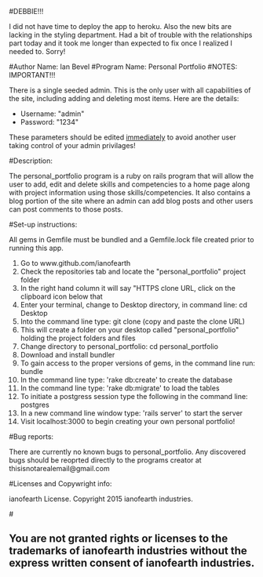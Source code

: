 #DEBBIE!!!
<p>I did not have time to deploy the app to heroku.  Also the new bits are lacking in the styling department.  Had a bit of trouble with the relationships part today and it took me longer than expected to fix once I realized I needed to.  Sorry!</p>
#Author Name: Ian Bevel
#Program Name: Personal Portfolio
#NOTES: IMPORTANT!!!
<p>There is a single seeded admin.  This is the only user with all capabilities of the site, including adding and deleting most items.  Here are the details:</p>
<ul>
<li>Username: "admin"</li>
<li>Password: "1234"</li>
</ul>
<p>These parameters should be edited <u>immediately</u> to avoid another user taking control of your admin privilages!</p>
#Description: 
<p>The personal_portfolio program is a ruby on rails program that will allow the user to add, edit and delete skills and competencies to a home page along with project information using those skills/competencies.  It also contains a blog portion of the site where an admin can add blog posts and other users can post comments to those posts.</p>
#Set-up instructions: 
<p>All gems in Gemfile must be bundled and a Gemfile.lock file created prior to running this app.</p>
<ol>
<li>Go to www.github.com/ianofearth</li>
<li>Check the repositories tab and locate the "personal_portfolio" project folder</li>
<li>In the right hand column it will say "HTTPS clone URL, click on the clipboard icon below that</li>
<li>Enter your terminal, change to Desktop directory, in command line: cd Desktop</li>
<li>Into the command line type: git clone (copy and paste the clone URL)</li>
<li>This will create a folder on your desktop called "personal_portfolio" holding the project folders and files</li>
<li>Change directory to personal_portfolio: cd personal_portfolio</li>
<li>Download and install bundler</li>
<li>To gain access to the proper versions of gems, in the command line run: bundle</li>
<li>In the command line type: 'rake db:create' to create the database</li>
<li>In the command line type: 'rake db:migrate' to load the tables</li>
<li>To initiate a postgress session type the following in the command line: postgres</li>
<li>In a new command line window type: 'rails server' to start the server</li>
<li>Visit localhost:3000 to begin creating your own personal portfolio!</li>
</ol>
</p>

#Bug reports: 
<p>There are currently no known bugs to personal_portfolio.  Any discovered bugs should be reoprted directly to the programs creator at thisisnotarealemail@gmail.com</p>
#Licenses and Copywright info: 
<p>ianofearth License.  Copyright 2015 ianofearth industries.</p>
#<h2>You are not granted rights or licenses to the trademarks of ianofearth industries without the express written consent of ianofearth industries.</h2>
